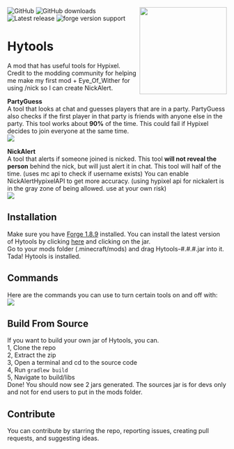 <img align="right" src="https://raw.githubusercontent.com/udu3324/Hytools/main/src/main/resources/logo.png" height="200" width="200">  

<img alt="GitHub" src="https://img.shields.io/github/license/udu3324/Hytools">  

<img alt="GitHub downloads" src="https://img.shields.io/github/downloads/udu3324/hytools/total">  

<img alt="Latest release" src="https://img.shields.io/github/v/release/udu3324/Hytools"> 

<img alt="forge version support" src="https://img.shields.io/badge/mod%20loader-Forge 1.8.9-e04e14">  

# Hytools
A mod that has useful tools for Hypixel. Credit to the modding community for helping me make my first mod + Eye_Of_Wither for using /nick so I can create NickAlert.

**PartyGuess**  
A tool that looks at chat and guesses players that are in a party. PartyGuess also checks if the first player in that party is friends with anyone else in the party. This tool works about **90%** of the time. This could fail if Hypixel decides to join everyone at the same time.      
![](https://cdn.discordapp.com/attachments/697141987219865706/939448531834515477/WOMoDyAAAAAElFTkSuQmCC.png)

**NickAlert**  
A tool that alerts if someone joined is nicked. This tool **will not reveal the person** behind the nick, but will just alert it in chat. This tool will half of the time. (uses mc api to check if username exists) You can enable NickAlertHypixelAPI to get more accuracy. (using hypixel api for nickalert is in the gray zone of being allowed. use at your own risk)    
![](https://cdn.discordapp.com/attachments/626565405930160148/932033762508816454/unknown.png)

## Installation
Make sure you have [Forge 1.8.9](https://files.minecraftforge.net/net/minecraftforge/forge/index_1.8.9.html) installed. You can install the latest version of Hytools by clicking [here](https://github.com/udu3324/Hytools/releases/latest) and clicking on the jar.    
Go to your mods folder (.minecraft/mods) and drag Hytools-#.#.#.jar into it. Tada! Hytools is installed.

## Commands
Here are the commands you can use to turn certain tools on and off with:    
![](https://cdn.discordapp.com/attachments/697141987219865706/939437561737273364/unknown.png)

## Build From Source
If you want to build your own jar of Hytools, you can.    
1, Clone the repo    
2, Extract the zip    
3, Open a terminal and cd to the source code    
4, Run `gradlew build`     
5, Navigate to build/libs     
Done! You should now see 2 jars generated. The sources jar is for devs only and not for end users to put in the mods folder.     

## Contribute
You can contribute by starring the repo, reporting issues, creating pull requests, and suggesting ideas.